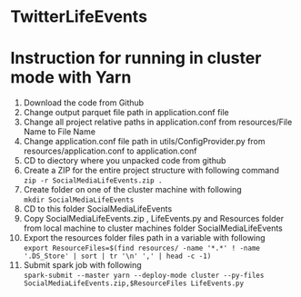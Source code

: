 # TwitterLifeEvents


# Instruction for running in cluster mode with Yarn 
1) Download the code from Github  
2) Change output parquet file path in application.conf file   
3) Change all project relative paths in application.conf from resources/File Name to File Name  
4) Change application.conf file path in utils/ConfigProvider.py from resources/application.conf to application.conf  
5) CD to diectory where you unpacked code from github  
6) Create a ZIP for the entire project structure with following command   
`zip -r SocialMediaLifeEvents.zip .`  
7) Create folder on one of the cluster machine with following   
`mkdir SocialMediaLifeEvents`  
8) CD to this folder SocialMediaLifeEvents  
9) Copy SocialMediaLifeEvents.zip , LifeEvents.py and Resources folder from local machine to cluster machines folder SocialMediaLifeEvents  
10) Export the resources folder files path in a variable with following  
`export ResourceFiles=$(find resources/ -name '*.*' ! -name '.DS_Store' | sort | tr '\n' ',' | head -c -1)`
11) Submit spark job with following   
`spark-submit --master yarn --deploy-mode cluster --py-files SocialMediaLifeEvents.zip,$ResourceFiles LifeEvents.py`  
